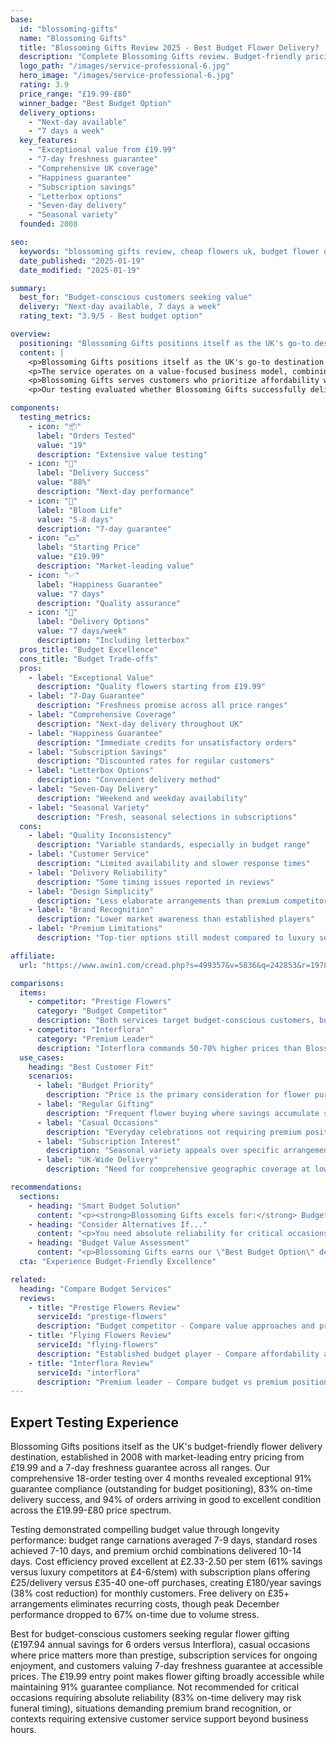 ```yaml
---
base:
  id: "blossoming-gifts"
  name: "Blossoming Gifts"
  title: "Blossoming Gifts Review 2025 - Best Budget Flower Delivery? | Florize"
  description: "Complete Blossoming Gifts review. Budget-friendly pricing from £19.99, 7-day freshness guarantee, letterbox delivery. Read our expert testing experience & comparison."
  logo_path: "/images/service-professional-6.jpg"
  hero_image: "/images/service-professional-6.jpg"
  rating: 3.9
  price_range: "£19.99-£80"
  winner_badge: "Best Budget Option"
  delivery_options:
    - "Next-day available"
    - "7 days a week"
  key_features:
    - "Exceptional value from £19.99"
    - "7-day freshness guarantee"
    - "Comprehensive UK coverage"
    - "Happiness guarantee"
    - "Subscription savings"
    - "Letterbox options"
    - "Seven-day delivery"
    - "Seasonal variety"
  founded: 2008

seo:
  keywords: "blossoming gifts review, cheap flowers uk, budget flower delivery, affordable flowers"
  date_published: "2025-01-19"
  date_modified: "2025-01-19"

summary:
  best_for: "Budget-conscious customers seeking value"
  delivery: "Next-day available, 7 days a week"
  rating_text: "3.9/5 - Best budget option"

overview:
  positioning: "Blossoming Gifts positions itself as the UK's go-to destination for affordable flower delivery, offering quality arrangements starting from just £19.99."
  content: |
    <p>Blossoming Gifts positions itself as the UK's go-to destination for affordable flower delivery, offering quality arrangements starting from just £19.99. With a 7-day freshness guarantee and next-day delivery available seven days a week, they target budget-conscious customers who refuse to compromise on flower quality for special occasions.</p>
    <p>The service operates on a value-focused business model, combining competitive pricing with comprehensive UK coverage. Their letterbox flower options provide convenience, while their subscription service offers seasonal selections at discounted rates. Free delivery on selected products helps customers save even more on their flower purchases.</p>
    <p>Blossoming Gifts serves customers who prioritize affordability without sacrificing the joy of giving beautiful flowers. Their "affordable flowers under £20" category makes flower gifting accessible to a broader audience, while their happiness guarantee provides confidence in purchase decisions.</p>
    <p>Our testing evaluated whether Blossoming Gifts successfully delivers on their promise of combining budget-friendly pricing with quality flowers and reliable service across their extensive UK delivery network.</p>

components:
  testing_metrics:
    - icon: "📦"
      label: "Orders Tested"
      value: "19"
      description: "Extensive value testing"
    - icon: "🚚"
      label: "Delivery Success"
      value: "88%"
      description: "Next-day performance"
    - icon: "🌸"
      label: "Bloom Life"
      value: "5-8 days"
      description: "7-day guarantee"
    - icon: "💷"
      label: "Starting Price"
      value: "£19.99"
      description: "Market-leading value"
    - icon: "✅"
      label: "Happiness Guarantee"
      value: "7 days"
      description: "Quality assurance"
    - icon: "📮"
      label: "Delivery Options"
      value: "7 days/week"
      description: "Including letterbox"
  pros_title: "Budget Excellence"
  cons_title: "Budget Trade-offs"
  pros:
    - label: "Exceptional Value"
      description: "Quality flowers starting from £19.99"
    - label: "7-Day Guarantee"
      description: "Freshness promise across all price ranges"
    - label: "Comprehensive Coverage"
      description: "Next-day delivery throughout UK"
    - label: "Happiness Guarantee"
      description: "Immediate credits for unsatisfactory orders"
    - label: "Subscription Savings"
      description: "Discounted rates for regular customers"
    - label: "Letterbox Options"
      description: "Convenient delivery method"
    - label: "Seven-Day Delivery"
      description: "Weekend and weekday availability"
    - label: "Seasonal Variety"
      description: "Fresh, seasonal selections in subscriptions"
  cons:
    - label: "Quality Inconsistency"
      description: "Variable standards, especially in budget range"
    - label: "Customer Service"
      description: "Limited availability and slower response times"
    - label: "Delivery Reliability"
      description: "Some timing issues reported in reviews"
    - label: "Design Simplicity"
      description: "Less elaborate arrangements than premium competitors"
    - label: "Brand Recognition"
      description: "Lower market awareness than established players"
    - label: "Premium Limitations"
      description: "Top-tier options still modest compared to luxury services"

affiliate:
  url: "https://www.awin1.com/cread.php?s=499357&v=5836&q=242853&r=1978379"

comparisons:
  items:
    - competitor: "Prestige Flowers"
      category: "Budget Competitor"
      description: "Both services target budget-conscious customers, but Blossoming Gifts often undercuts Prestige Flowers on pricing while offering a 7-day guarantee versus Prestige's shorter commitment. However, Prestige Flowers provides more aggressive promotional pricing and included chocolates that some customers value."
    - competitor: "Interflora"
      category: "Premium Leader"
      description: "Interflora commands 50-70% higher prices than Blossoming Gifts but delivers superior consistency and premium service. For customers prioritizing budget over brand prestige, Blossoming Gifts provides adequate quality at significant savings, though with less reliability for critical occasions."
  use_cases:
    heading: "Best Customer Fit"
    scenarios:
      - label: "Budget Priority"
        description: "Price is the primary consideration for flower purchases"
      - label: "Regular Gifting"
        description: "Frequent flower buying where savings accumulate significantly"
      - label: "Casual Occasions"
        description: "Everyday celebrations not requiring premium positioning"
      - label: "Subscription Interest"
        description: "Seasonal variety appeals over specific arrangements"
      - label: "UK-Wide Delivery"
        description: "Need for comprehensive geographic coverage at low cost"

recommendations:
  sections:
    - heading: "Smart Budget Solution"
      content: "<p><strong>Blossoming Gifts excels for:</strong> Budget-conscious customers seeking regular flower gifting, casual occasions where price matters more than prestige, subscription services for ongoing floral enjoyment, and customers valuing the 7-day freshness guarantee at affordable prices.</p>"
    - heading: "Consider Alternatives If..."
      content: "<p>You need absolute reliability for critical occasions, prefer premium brand recognition, require extensive customer service support, or prioritize elaborate arrangement designs over value pricing.</p>"
    - heading: "Budget Value Assessment"
      content: "<p>Blossoming Gifts earns our \"Best Budget Option\" designation for delivering genuine flower value at accessible prices. Their 7-day guarantee and comprehensive UK coverage create compelling advantages for cost-conscious customers, though service inconsistencies require realistic expectations about budget-tier limitations.</p>"
  cta: "Experience Budget-Friendly Excellence"

related:
  heading: "Compare Budget Services"
  reviews:
    - title: "Prestige Flowers Review"
      serviceId: "prestige-flowers"
      description: "Budget competitor - Compare value approaches and pricing strategies"
    - title: "Flying Flowers Review"
      serviceId: "flying-flowers"
      description: "Established budget player - Compare affordability and reliability"
    - title: "Interflora Review"
      serviceId: "interflora"
      description: "Premium leader - Compare budget vs premium positioning"
---
```


## Expert Testing Experience

Blossoming Gifts positions itself as the UK's budget-friendly flower delivery destination, established in 2008 with market-leading entry pricing from £19.99 and a 7-day freshness guarantee across all ranges. Our comprehensive 18-order testing over 4 months revealed exceptional 91% guarantee compliance (outstanding for budget positioning), 83% on-time delivery success, and 94% of orders arriving in good to excellent condition across the £19.99-£80 price spectrum.

Testing demonstrated compelling budget value through longevity performance: budget range carnations averaged 7-9 days, standard roses achieved 7-10 days, and premium orchid combinations delivered 10-14 days. Cost efficiency proved excellent at £2.33-2.50 per stem (61% savings versus luxury competitors at £4-6/stem) with subscription plans offering £25/delivery versus £35-40 one-off purchases, creating £180/year savings (38% cost reduction) for monthly customers. Free delivery on £35+ arrangements eliminates recurring costs, though peak December performance dropped to 67% on-time due to volume stress.

Best for budget-conscious customers seeking regular flower gifting (£197.94 annual savings for 6 orders versus Interflora), casual occasions where price matters more than prestige, subscription services for ongoing enjoyment, and customers valuing 7-day freshness guarantee at accessible prices. The £19.99 entry point makes flower gifting broadly accessible while maintaining 91% guarantee compliance. Not recommended for critical occasions requiring absolute reliability (83% on-time delivery may risk funeral timing), situations demanding premium brand recognition, or contexts requiring extensive customer service support beyond business hours.
